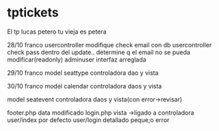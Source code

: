 # tptickets
El tp
lucas petero
tu vieja es petera


28/10 franco
usercontroller modifique check email con db
usercontroller check pass dentro del update.. determine q el email no se pueda modificar(readonly)
adminuser interfaz arreglada

29/10 franco
model seattype
controladora dao y vista

30/10 franco
model calendar
controladora daos y vista

model seatevent
controladora daos y vista(con error->revisar)

footer.php
data modificado
login.php vista ->ligado a controladora user/index por defecto
user/login  detallado peque;o error





